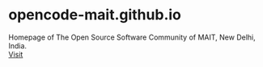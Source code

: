 # opencode-mait.github.io
Homepage of The Open Source Software Community of MAIT, New Delhi, India.  
[Visit](https://ashish0804.github.io/opencode-mait-dark-theme.github.io/)
